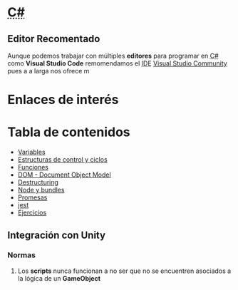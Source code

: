 
# <abbr title="C Sharp">C#</abbr>

## Editor Recomentado

Aunque podemos trabajar con múltiples **editores** para programar en <abbr title="C Sharp">C#</abbr> como **Visual Studio Code** remomendamos el  <abbr title="integrated development environment ">IDE</abbr> [Visual Studio Community](https://visualstudio.microsoft.com/es/vs/community/) pues a a larga nos ofrece m

# Enlaces de interés


# Tabla de contenidos

- [Variables](variables.md)
- [Estructuras de control y ciclos](estructuras-control.md)
- [Funciones](funciones.md)
- [DOM - Document Object Model](DOM.md)
- [Destructuring](destructuring.md)
- [Node y bundles](node-bundles.md)
- [Promesas](async-await-then.md)
- [jest](jest.md)
- [Ejercicios](ejercicios.md)

## Integración con Unity

### Normas

1. Los **scripts** nunca funcionan a no ser que no se encuentren asociados a la lógica de un **GameObject**
